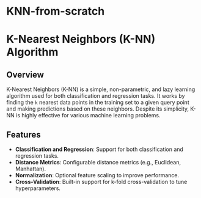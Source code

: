# KNN-from-scratch
# K-Nearest Neighbors (K-NN) Algorithm

## Overview

K-Nearest Neighbors (K-NN) is a simple, non-parametric, and lazy learning algorithm used for both classification and regression tasks. It works by finding the `k` nearest data points in the training set to a given query point and making predictions based on these neighbors. Despite its simplicity, K-NN is highly effective for various machine learning problems.

## Features

- **Classification and Regression**: Support for both classification and regression tasks.
- **Distance Metrics**: Configurable distance metrics (e.g., Euclidean, Manhattan).
- **Normalization**: Optional feature scaling to improve performance.
- **Cross-Validation**: Built-in support for k-fold cross-validation to tune hyperparameters.


